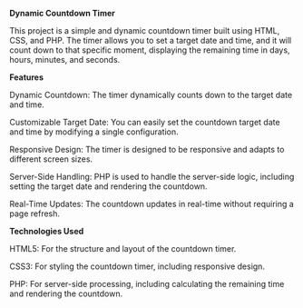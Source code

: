 **Dynamic Countdown Timer**

This project is a simple and dynamic countdown timer built using HTML, CSS, and PHP. The timer allows you to set a target date and time, and it will count down to that specific moment, displaying the remaining time in days, hours, minutes, and seconds.

**Features**

Dynamic Countdown: The timer dynamically counts down to the target date and time.

Customizable Target Date: You can easily set the countdown target date and time by modifying a single configuration.

Responsive Design: The timer is designed to be responsive and adapts to different screen sizes.

Server-Side Handling: PHP is used to handle the server-side logic, including setting the target date and rendering the countdown.

Real-Time Updates: The countdown updates in real-time without requiring a page refresh.

**Technologies Used**

HTML5: For the structure and layout of the countdown timer.

CSS3: For styling the countdown timer, including responsive design.

PHP: For server-side processing, including calculating the remaining time and rendering the countdown.
